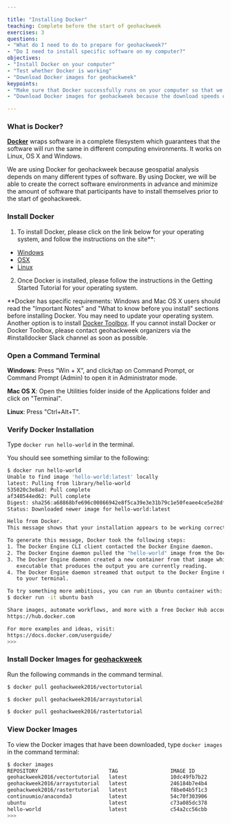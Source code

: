 ```yaml
---

title: "Installing Docker"
teaching: Complete before the start of geohackweek
exercises: 3
questions:
- "What do I need to do to prepare for geohackweek?"
- "Do I need to install specific software on my computer?"
objectives:
- "Install Docker on your computer"
- "Test whether Docker is working"
- "Download Docker images for geohackweek"
keypoints:
- "Make sure that Docker successfully runs on your computer so that we can trouble-shoot issues before the start of geohackweek."
- "Download Docker images for geohackweek because the download speeds over wireless are slow especially when 40+ people are trying to download simultaneously."

---
```


### What is Docker?
 [**Docker**](https://www.docker.com/) wraps software in a complete filesystem which guarantees that the software will run the same in different computing environments.  It works on Linux, OS X and Windows.

 We are using Docker for geohackweek because geospatial analysis depends on many different types of software.  By using Docker, we will be able to create the correct software environments in advance and minimize the amount of software that participants have to install themselves prior to the start of geohackweek.

### Install Docker

1. To install Docker, please click on the link below for your operating system, and follow the instructions on the site**:
  - [Windows](https://docs.docker.com/docker-for-windows/)
  - [OSX](https://docs.docker.com/docker-for-mac/)
  - [Linux](https://docs.docker.com/engine/getstarted/)
2. Once Docker is installed, please follow the instructions in the Getting Started Tutorial for your operating system.

**Docker has specific requirements: Windows and Mac OS X users should read the "Important Notes" and "What to know before you install" sections before installing Docker.  You may need to update your operating system.  Another option is to install [Docker Toolbox](https://www.docker.com/products/docker-toolbox). If you cannot install Docker or Docker Toolbox, please contact geohackweek organizers via the #installdocker Slack channel as soon as possible.

### Open a Command Terminal

**Windows**:
Press “Win + X”, and click/tap on Command Prompt, or Command Prompt (Admin) to open it in Administrator mode.

**Mac OS X**:
Open the Utilities folder inside of the Applications folder and click on "Terminal".

**Linux**:
Press "Ctrl+Alt+T".

### Verify Docker Installation

Type ``docker run hello-world`` in the terminal.

You should see something similar to the following:

```bash
$ docker run hello-world
Unable to find image 'hello-world:latest' locally
latest: Pulling from library/hello-world
535020c3e8ad: Pull complete
af340544ed62: Pull complete
Digest: sha256:a68868bfe696c00866942e8f5ca39e3e31b79c1e50feaee4ce5e28df2f051d5c
Status: Downloaded newer image for hello-world:latest

Hello from Docker.
This message shows that your installation appears to be working correctly.

To generate this message, Docker took the following steps:
1. The Docker Engine CLI client contacted the Docker Engine daemon.
2. The Docker Engine daemon pulled the "hello-world" image from the Docker Hub.
3. The Docker Engine daemon created a new container from that image which runs the
   executable that produces the output you are currently reading.
4. The Docker Engine daemon streamed that output to the Docker Engine CLI client, which sent it
   to your terminal.

To try something more ambitious, you can run an Ubuntu container with:
$ docker run -it ubuntu bash

Share images, automate workflows, and more with a free Docker Hub account:
https://hub.docker.com

For more examples and ideas, visit:
https://docs.docker.com/userguide/
>>>
```

### Install Docker Images for [geohackweek](https://hub.docker.com/u/geohackweek2016/dashboard/)

Run the following commands in the command terminal.

```bash
$ docker pull geohackweek2016/vectortutorial
```

```bash
$ docker pull geohackweek2016/arraystutorial
```

```bash
$ docker pull geohackweek2016/rastertutorial
```

### View Docker Images

To view the Docker images that have been downloaded, type ```docker images``` in the command terminal:

```bash
$ docker images
REPOSITORY                       TAG                 IMAGE ID            CREATED             SIZE
geohackweek2016/vectortutorial   latest              10dc49fb7b22        11 days ago         3.658 GB
geohackweek2016/arraystutorial   latest              246184b7e4b4        13 days ago         2.658 GB
geohackweek2016/rastertutorial   latest              f8be04b5f1c3        13 days ago         2.905 GB
continuumio/anaconda3            latest              54c70f303906        2 weeks ago         2.128 GB
ubuntu                           latest              c73a085dc378        3 weeks ago         127.1 MB
hello-world                      latest              c54a2cc56cbb        3 months ago        1.848 kB
>>>
```
